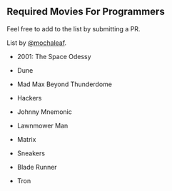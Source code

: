 ## Required Movies For Programmers

Feel free to add to the list by submitting a PR.

List by [@mochaleaf](http://twitter.com/mochaleaf).

* 2001: The Space Odessy

* Dune

* Mad Max Beyond Thunderdome

* Hackers

* Johnny Mnemonic

* Lawnmower Man

* Matrix

* Sneakers

* Blade Runner

* Tron 
